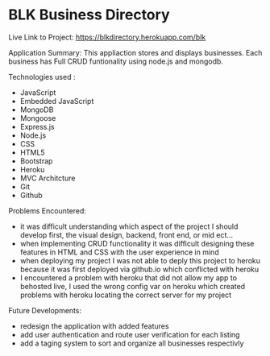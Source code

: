 # BLK Business Directory

Live Link to Project: https://blkdirectory.herokuapp.com/blk

Application Summary:
This appliaction stores and displays businesses. Each business has Full CRUD funtionality using node.js and mongodb.

Technologies used :
* JavaScript
* Embedded JavaScript
* MongoDB
* Mongoose
* Express.js
* Node.js
* CSS
* HTML5
* Bootstrap
* Heroku
* MVC Architcture
* Git
* Github

Problems Encountered:
- it was difficult understanding which aspect of the project I should develop first, the visual design, backend, front end, or mid ect...
- when implementing CRUD functionality it was difficult designing these features in HTML and CSS with the user experience in mind
- when deploying my project I was not able to deply this project to heroku because it was first deployed via github.io which conflicted with heroku
- I encountered a problem with heroku that did not allow my app to behosted live, I used the wrong config var on heroku which created problems with heroku locating the correct server for my project

Future Developments:
- redesign the application with added features
- add user authentication and route user verification for each listing
- add a taging system to sort and organize all businesses respectivly